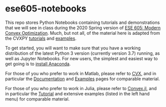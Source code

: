 # ese605-notebooks

This repo stores Python Notebooks containing tutorials and demonstrations that we will see in class during the 2020 Spring version of [ESE 605: Modern Convex Optimization](https://nikolaimatni.github.io/courses/ese605-spring2020/index.html).  Much, but not all, of the material here is adapted from the CVXPY [tutorials](https://www.cvxpy.org/tutorial/index.html) and [examples](https://www.cvxpy.org/examples/index.html).

To get started,  you will want to make sure that you have a working distribution of the latest Python 3 version (currently version 3.7) running, as well as Jupyter Notebooks.  For new users, the simplest and easiest way to get going is to [install Anaconda](https://www.anaconda.com/download).

For those of you who prefer to work in Matlab, please refer to [CVX](http://cvxr.com/cvx/), and in particular the [Documentation](http://web.cvxr.com/cvx/doc/) and [Examples](http://cvxr.com/cvx/examples/) pages for comparable material.

For those of you who prefer to work in Julia, please refer to [Convex.jl](https://www.juliaopt.org/Convex.jl/stable/), and in particular the [Tutorial](https://www.juliaopt.org/Convex.jl/stable/quick_tutorial/) and extensive examples (listed in the left hand menu) for comparable material.

